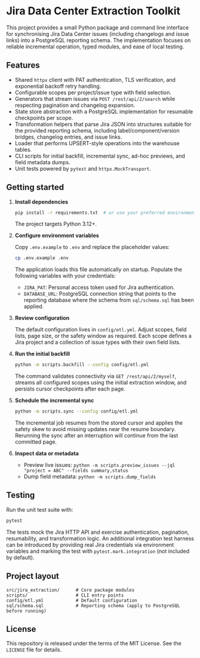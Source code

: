 # Jira Data Center Extraction Toolkit

This project provides a small Python package and command line interface for
synchronising Jira Data Center issues (including changelogs and issue links)
into a PostgreSQL reporting schema.  The implementation focuses on reliable
incremental operation, typed modules, and ease of local testing.

## Features

- Shared `httpx` client with PAT authentication, TLS verification, and
  exponential backoff retry handling.
- Configurable scopes per project/issue type with field selection.
- Generators that stream issues via `POST /rest/api/2/search` while respecting
  pagination and changelog expansion.
- State store abstraction with a PostgreSQL implementation for resumable
  checkpoints per scope.
- Transformation helpers that parse Jira JSON into structures suitable for the
  provided reporting schema, including label/component/version bridges,
  changelog entries, and issue links.
- Loader that performs UPSERT-style operations into the warehouse tables.
- CLI scripts for initial backfill, incremental sync, ad-hoc previews, and field
  metadata dumps.
- Unit tests powered by `pytest` and `httpx.MockTransport`.

## Getting started

1. **Install dependencies**

   ```bash
   pip install -r requirements.txt  # or use your preferred environment manager
   ```

   The project targets Python 3.12+.

2. **Configure environment variables**

   Copy `.env.example` to `.env` and replace the placeholder values:

   ```bash
   cp .env.example .env
   ```

   The application loads this file automatically on startup.  Populate the
   following variables with your credentials:

   - `JIRA_PAT`: Personal access token used for Jira authentication.
   - `DATABASE_URL`: PostgreSQL connection string that points to the reporting
     database where the schema from `sql/schema.sql` has been applied.

3. **Review configuration**

   The default configuration lives in `config/etl.yml`.  Adjust scopes, field
   lists, page size, or the safety window as required.  Each scope defines a
   Jira project and a collection of issue types with their own field lists.

4. **Run the initial backfill**

   ```bash
   python -m scripts.backfill --config config/etl.yml
   ```

   The command validates connectivity via `GET /rest/api/2/myself`, streams all
   configured scopes using the initial extraction window, and persists cursor
   checkpoints after each page.

5. **Schedule the incremental sync**

   ```bash
   python -m scripts.sync --config config/etl.yml
   ```

   The incremental job resumes from the stored cursor and applies the safety
   skew to avoid missing updates near the resume boundary.  Rerunning the sync
   after an interruption will continue from the last committed page.

6. **Inspect data or metadata**

   - Preview live issues: `python -m scripts.preview_issues --jql "project = ABC" --fields summary,status`
   - Dump field metadata: `python -m scripts.dump_fields`

## Testing

Run the unit test suite with:

```bash
pytest
```

The tests mock the Jira HTTP API and exercise authentication, pagination,
resumability, and transformation logic.  An additional integration test harness
can be introduced by providing real Jira credentials via environment variables
and marking the test with `pytest.mark.integration` (not included by default).

## Project layout

```
src/jira_extraction/      # Core package modules
scripts/                  # CLI entry points
config/etl.yml            # Default configuration
sql/schema.sql            # Reporting schema (apply to PostgreSQL before running)
```

## License

This repository is released under the terms of the MIT License.  See the
`LICENSE` file for details.
